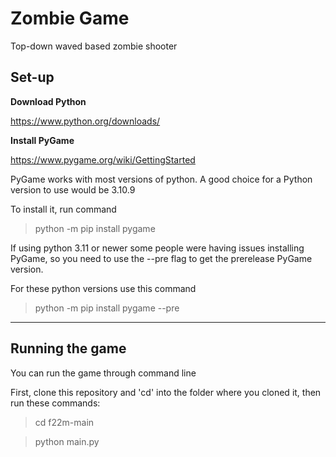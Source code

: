 # Zombie Game
Top-down waved based zombie shooter


## Set-up


**Download Python** 

https://www.python.org/downloads/


**Install PyGame**

https://www.pygame.org/wiki/GettingStarted

PyGame works with most versions of python. A good choice for a Python version to use would be 3.10.9

To install it, run command 

>python -m pip install pygame

If using python 3.11 or newer some people were having issues installing PyGame, so you need to use the --pre flag to get the prerelease PyGame version.

For these python versions use this command 

>python -m pip install pygame  --pre

****

## Running the game

You can run the game through command line

First, clone this repository and 'cd' into the folder where you cloned it, then run these commands:

> cd f22m-main

> python main.py
